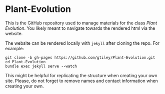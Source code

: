 # Plant-Evolution

This is the GitHub repository used to manage materials for the class *Plant Evolution*. You likely meant to navigate towards the rendered html via the website.

The website can be rendered locally with `jekyll` after cloning the repo. For example:
```
git clone -b gh-pages https://github.com/gtiley/Plant-Evolution.git
cd Plant-Evolution
bundle exec jekyll serve --watch
```

This might be helpful for replicating the structure when creating your own site. Please, do not forget to remove names and contact information when creating your own.